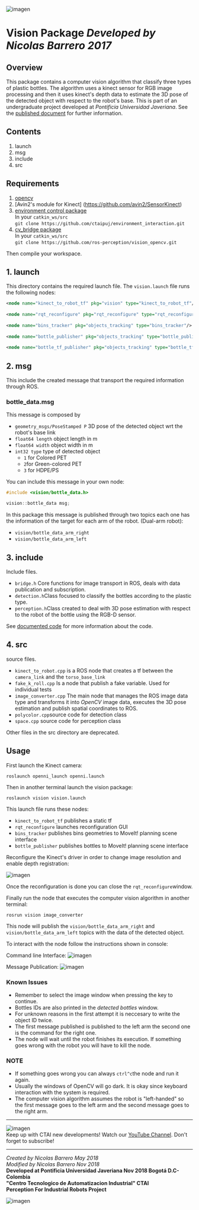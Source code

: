 ![imagen](https://raw.githubusercontent.com/ctaipuj/lenny_vision/master/lenny_vision.png)
# Vision Package *Developed by Nicolas Barrero 2017*

## Overview
This package contains a computer vision algorithm that classify three types of plastic bottles. The algorithm uses a kinect sensor for RGB image processing and then it uses kinect's depth data to estimate the 3D pose of the detected object with respect to the robot's base. This is part of an undergraduate project developed at *Pontificia Universidad Javeriana*. See the [published document](https://repository.javeriana.edu.co/bitstream/handle/10554/36451/BarreroLizarazoNicolas2017.pdf?sequence=1&isAllowed=y) for further information.

## Contents

1. launch  
2. msg
3. include
4. src

## Requirements

1. [opencv](https://opencv.org/releases.html)
2. [Avin2's module for Kinect] (https://github.com/avin2/SensorKinect)
3. [environment control package](https://github.com/ctaipuj/environment_interaction)  
In your `catkin_ws/src`  
`git clone https://github.com/ctaipuj/environment_interaction.git`
4. [cv_bridge package](http://wiki.ros.org/cv_bridge/Tutorials/UsingCvBridgeToConvertBetweenROSImagesAndOpenCVImages)  
In your `catkin_ws/src`  
`git clone https://github.com/ros-perception/vision_opencv.git`

Then compile your workspace.

## 1. launch

This directory contains the required launch file. The `vision.launch` file runs the following nodes:

```xml
<node name="kinect_to_robot_tf" pkg="vision" type="kinect_to_robot_tf"/>
  
<node name="rqt_reconfigure" pkg="rqt_reconfigure" type="rqt_reconfigure"/>
  
<node name="bins_tracker" pkg="objects_tracking" type="bins_tracker"/>
  
<node name="bottle_publisher" pkg="objects_tracking" type="bottle_publisher"/>
  
<node name="bottle_tf_publisher" pkg="objects_tracking" type="bottle_tf_publisher"/>
```

## 2. msg

This include the created message that transport the required information through ROS.

### bottle_data.msg

This message is composed by

* `geometry_msgs/PoseStamped P` 3D pose of the detected object wrt the robot's base link
* `float64 length` object length in m
* `float64 width` object width in m
* `int32 type` type of detected object
	* `1` for Colored PET
	* `2`for Green-colored PET 
	* `3` for HDPE/PS

You can include this message in your own node:

```c++
#include <vision/bottle_data.h>

vision::bottle_data msg;
```

In this package this message is published through two topics each one has the information of the target for each arm of the robot. (Dual-arm robot):

* `vision/bottle_data_arm_right`
* `vision/bottle_data_arm_left`

## 3. include

Include files.

* `bridge.h` Core functions for image transport in ROS, deals with data publication and subscription.
* `detection.h`Class focused to classify the bottles according to the plastic type.
* `perception.h`Class created to deal with 3D pose estimation with respect to the robot of the bottle using the RGB-D sensor.

See [documented code](https://github.com/ctaipuj/lenny_vision/tree/master/documented_code) for more information about the code.


## 4. src

source files.

* `kinect_to_robot.cpp` is a ROS node that creates a tf between the `camera_link` and the `torso_base_link`
* `fake_k_roll.cpp` Is a node that publish a fake variable. Used for individual tests 
* `image_converter.cpp` The main node that manages the ROS image data type and transforms it into *OpenCV* image data, executes the 3D pose estimation and publish spatial coordinates to ROS.
* `polycolor.cpp`source code for detection class
* `space.cpp` source code for perception class

Other files in the src directory are deprecated.

## Usage

First launch the Kinect camera:

`roslaunch openni_launch openni.launch`

Then in another terminal launch the vision package:

`roslaunch vision vision.launch`

This launch file runs these nodes:

* `kinect_to_robot_tf` publishes a static tf
* `rqt_reconfigure` launches reconfiguration GUI
* `bins_tracker` publishes bins geometries to MoveIt! planning scene interface
* `bottle_publisher` publishes bottles to MoveIt! planning scene interface

Reconfigure the Kinect's driver in order to change image resolution and enable depth registration:

![imagen](https://raw.githubusercontent.com/ctaipuj/lenny_vision/master/vision/rqt_reconfigure.png)

Once the reconfiguration is done you can close the `rqt_reconfigure`window.

Finally run the node that executes the computer vision algorithm in another terminal:

`rosrun vision image_converter`

This node will publish the `vision/bottle_data_arm_right` and `vision/bottle_data_arm_left` topics with the data of the detected object.

To interact with the node follow the instructions shown in console:

Command line Interface:
![imagen](https://raw.githubusercontent.com/ctaipuj/lenny_vision/master/vision/commandline.png)

Message Publication:
![imagen](https://raw.githubusercontent.com/ctaipuj/lenny_vision/master/vision/publication.png) 

### Known Issues
* Remember to select the image window when pressing the key to continue.
* Bottles IDs are also printed in the *detected bottles* window.
* For unknown reasons in the first attempt it is neccesary to write the object ID twice.
* The first message published is published to the left arm the second one is the command for the right one.
* The node will wait until the robot finishes its execution. If something goes wrong with the robot you will have to kill the node.

### NOTE

* If something goes wrong you can always `ctrl^c`the node and run it again.
* Usually the windows of OpenCV will go dark. It is okay since keyboard interaction with the system is required.
* The computer vision algorithm assumes the robot is "left-handed" so the first message goes to the left arm and the second message goes to the right arm. 

***
![imagen](https://bit.ly/2QOK5D6)  
Keep up with CTAI new developments! Watch our [YouTube Channel](https://www.youtube.com/channel/UC06RetpipAkfxl98UfEc21w). 
Don't forget to subscribe!
***
*Created by Nicolas Barrero May 2018*  
*Modified by Nicolas Barrero Nov 2018*  
**Developed at Pontificia Universidad Javeriana Nov 2018 Bogotá D.C-Colombia**  
**"Centro Tecnologico de Automatizacion Industrial" CTAI  
Perception For Industrial Robots Project**

![imagen](https://bit.ly/2qVzHyL)
